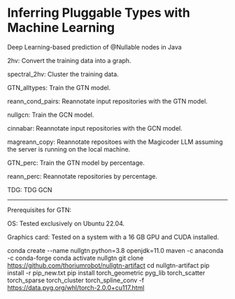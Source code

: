 # Inferring Pluggable Types with Machine Learning

Deep Learning-based prediction of @Nullable nodes in Java

2hv: Convert the training data into a graph.

spectral_2hv: Cluster the training data.

GTN_alltypes: Train the GTN model.

reann_cond_pairs: Reannotate input repositories with the GTN model.

nullgcn: Train the GCN model.

cinnabar: Reannotate input repositories with the GCN model.

magreann_copy: Reannotate repositoes with the Magicoder LLM assuming the server is running on the local machine.

GTN_perc: Train the GTN model by percentage.

reann_perc: Reannotate repositories by percentage.

TDG: TDG GCN

---

Prerequisites for GTN:

OS: Tested exclusively on Ubuntu 22.04.

Graphics card: Tested on a system with a 16 GB GPU and CUDA installed.

conda create --name nullgtn python=3.8 openjdk=11.0 maven -c anaconda -c conda-forge
conda activate nullgtn
git clone https://github.com/thoriumrobot/nullgtn-artifact
cd nullgtn-artifact
pip install -r pip_new.txt
pip install torch_geometric pyg_lib torch_scatter torch_sparse torch_cluster torch_spline_conv -f https://data.pyg.org/whl/torch-2.0.0+cu117.html